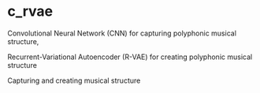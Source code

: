 # c_rvae
Convolutional Neural Network (CNN) for capturing polyphonic musical structure,

Recurrent-Variational Autoencoder (R-VAE) for creating polyphonic musical structure

Capturing and creating musical structure
